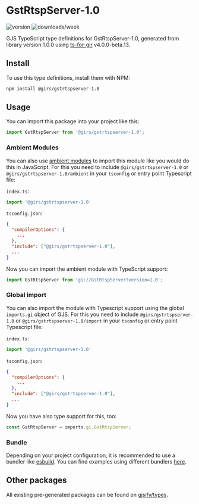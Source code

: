 
# GstRtspServer-1.0

![version](https://img.shields.io/npm/v/@girs/gstrtspserver-1.0)
![downloads/week](https://img.shields.io/npm/dw/@girs/gstrtspserver-1.0)


GJS TypeScript type definitions for GstRtspServer-1.0, generated from library version 1.0.0 using [ts-for-gir](https://github.com/gjsify/ts-for-gir) v4.0.0-beta.13.


## Install

To use this type definitions, install them with NPM:
```bash
npm install @girs/gstrtspserver-1.0
```

## Usage

You can import this package into your project like this:
```ts
import GstRtspServer from '@girs/gstrtspserver-1.0';
```

### Ambient Modules

You can also use [ambient modules](https://github.com/gjsify/ts-for-gir/tree/main/packages/cli#ambient-modules) to import this module like you would do this in JavaScript.
For this you need to include `@girs/gstrtspserver-1.0` or `@girs/gstrtspserver-1.0/ambient` in your `tsconfig` or entry point Typescript file:

`index.ts`:
```ts
import '@girs/gstrtspserver-1.0'
```

`tsconfig.json`:
```json
{
  "compilerOptions": {
    ...
  },
  "include": ["@girs/gstrtspserver-1.0"],
  ...
}
```

Now you can import the ambient module with TypeScript support: 

```ts
import GstRtspServer from 'gi://GstRtspServer?version=1.0';
```

### Global import

You can also import the module with Typescript support using the global `imports.gi` object of GJS.
For this you need to include `@girs/gstrtspserver-1.0` or `@girs/gstrtspserver-1.0/import` in your `tsconfig` or entry point Typescript file:

`index.ts`:
```ts
import '@girs/gstrtspserver-1.0'
```

`tsconfig.json`:
```json
{
  "compilerOptions": {
    ...
  },
  "include": ["@girs/gstrtspserver-1.0"],
  ...
}
```

Now you have also type support for this, too:

```ts
const GstRtspServer = imports.gi.GstRtspServer;
```

### Bundle

Depending on your project configuration, it is recommended to use a bundler like [esbuild](https://esbuild.github.io/). You can find examples using different bundlers [here](https://github.com/gjsify/ts-for-gir/tree/main/examples).

## Other packages

All existing pre-generated packages can be found on [gjsify/types](https://github.com/gjsify/types).

